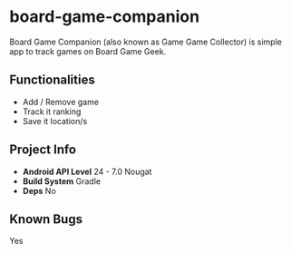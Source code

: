 # board-game-companion
Board Game Companion (also known as Game Game Collector) is simple app to track games on Board Game Geek.

## Functionalities
- Add / Remove game
- Track it ranking
- Save it location/s

## Project Info
- **Android API Level** 24 - 7.0 Nougat
- **Build System** Gradle
- **Deps** No

## Known Bugs
Yes

